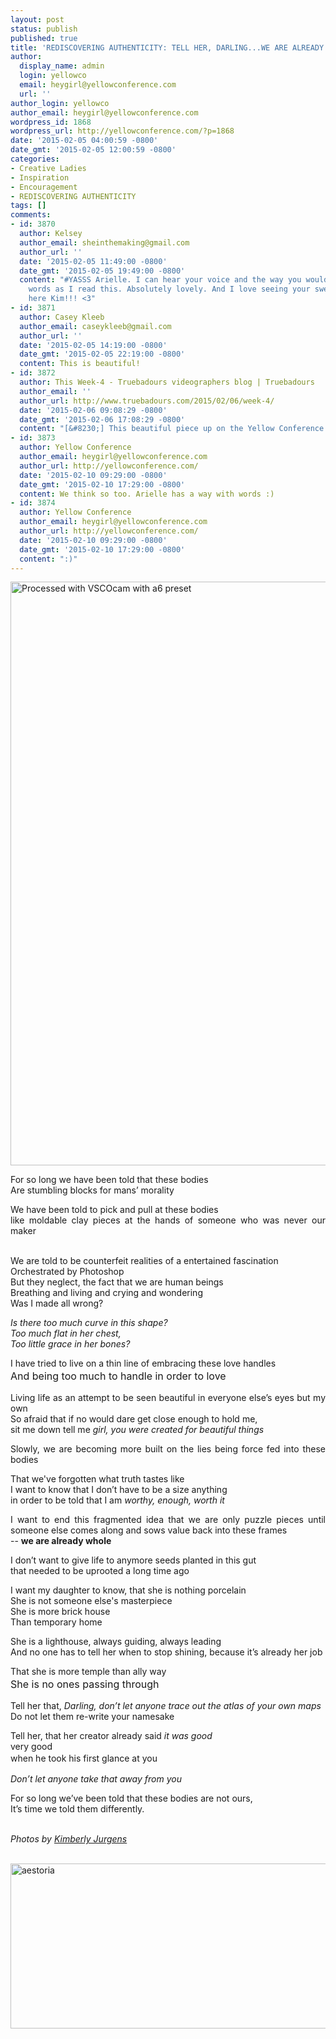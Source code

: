 ```yaml
---
layout: post
status: publish
published: true
title: 'REDISCOVERING AUTHENTICITY: TELL HER, DARLING...WE ARE ALREADY WHOLE.'
author:
  display_name: admin
  login: yellowco
  email: heygirl@yellowconference.com
  url: ''
author_login: yellowco
author_email: heygirl@yellowconference.com
wordpress_id: 1868
wordpress_url: http://yellowconference.com/?p=1868
date: '2015-02-05 04:00:59 -0800'
date_gmt: '2015-02-05 12:00:59 -0800'
categories:
- Creative Ladies
- Inspiration
- Encouragement
- REDISCOVERING AUTHENTICITY
tags: []
comments:
- id: 3870
  author: Kelsey
  author_email: sheinthemaking@gmail.com
  author_url: ''
  date: '2015-02-05 11:49:00 -0800'
  date_gmt: '2015-02-05 19:49:00 -0800'
  content: "#YASSS Arielle. I can hear your voice and the way you would deliver the
    words as I read this. Absolutely lovely. And I love seeing your sweet face on
    here Kim!!! <3"
- id: 3871
  author: Casey Kleeb
  author_email: caseykleeb@gmail.com
  author_url: ''
  date: '2015-02-05 14:19:00 -0800'
  date_gmt: '2015-02-05 22:19:00 -0800'
  content: This is beautiful!
- id: 3872
  author: This Week-4 - Truebadours videographers blog | Truebadours
  author_email: ''
  author_url: http://www.truebadours.com/2015/02/06/week-4/
  date: '2015-02-06 09:08:29 -0800'
  date_gmt: '2015-02-06 17:08:29 -0800'
  content: "[&#8230;] This beautiful piece up on the Yellow Conference blog. [&#8230;]"
- id: 3873
  author: Yellow Conference
  author_email: heygirl@yellowconference.com
  author_url: http://yellowconference.com/
  date: '2015-02-10 09:29:00 -0800'
  date_gmt: '2015-02-10 17:29:00 -0800'
  content: We think so too. Arielle has a way with words :)
- id: 3874
  author: Yellow Conference
  author_email: heygirl@yellowconference.com
  author_url: http://yellowconference.com/
  date: '2015-02-10 09:29:00 -0800'
  date_gmt: '2015-02-10 17:29:00 -0800'
  content: ":)"
---
```

<p style="text-align: justify;"><a href="http://yellowconference.com/wp-content/uploads/2015/02/IMG_8092-copy.jpg"><img class="aligncenter size-full wp-image-3175" src="http://yellowconference.com/wp-content/uploads/2015/02/IMG_8092-copy.jpg" alt="Processed with VSCOcam with a6 preset" width="700" height="934" /></a></p></p>
<p style="text-align: justify;">For so long we have been told that these bodies<br />
Are stumbling blocks for mans&rsquo; morality</p></p>
<p style="text-align: justify;">We have been told to pick and pull at these bodies<br />
like moldable clay pieces at the hands of someone who was never our maker</p><br />
We are told to be counterfeit realities of a entertained fascination<br />
Orchestrated by Photoshop<br />
But they neglect, the fact that we are human beings<br />
Breathing and living and crying and wondering<br />
Was I made all wrong?</p>
<p style="text-align: justify;"><em>Is there too much curve in this shape?<br />
</em><em>Too much flat in her chest,<br />
</em><em>Too little grace in her bones?</em></p></p>
<p style="text-align: justify;">I have tried to live on a thin line of embracing these love handles<br />
<span style="font-size: 16px; line-height: 1.5;">And being too much to handle in order to love</span></p></p>
<p style="text-align: justify;">Living life as an attempt to be seen beautiful in everyone else&rsquo;s eyes but my own<br />
So afraid that if no would dare get close enough to hold me,<br />
sit me down tell me <em>girl, you were created for beautiful things&nbsp;</em></p></p>
<p style="text-align: justify;">Slowly, we are becoming more built on the lies being force fed into these bodies</p></p>
<p style="text-align: justify;">That we've forgotten what truth tastes like<br />
I want to know that I don&rsquo;t have to be a size anything<br />
in order to be told that I am <em>worthy, enough, worth it</em></p></p>
<p style="text-align: justify;">I want to end this fragmented idea that we are only puzzle pieces until someone else comes along and sows value back into these frames<br />
-- <strong>we are already whole</strong></p></p>
<p style="text-align: justify;">I don&rsquo;t want to give life to anymore seeds planted in this gut<br />
that needed to be uprooted a long time ago</p></p>
<p style="text-align: justify;">I want my daughter to know, that she is nothing porcelain<br />
She is not someone else's masterpiece<br />
She is more brick house<br />
Than temporary home</p></p>
<p style="text-align: justify;">She is a lighthouse, always guiding, always leading<br />
And no one has to tell her when to stop shining, because it&rsquo;s already her job</p></p>
<p style="text-align: justify;">That she is more temple than ally way<br />
<span style="font-size: 16px; line-height: 1.5;">She is no ones passing through</span></p></p>
<p style="text-align: justify;">Tell her that, <em>Darling, don&rsquo;t let anyone trace out the atlas of your own maps</em><br />
Do not let them re-write your namesake</p></p>
<p style="text-align: justify;">Tell her, that her creator already said <em>it was good<br />
</em>very good<br />
<span style="line-height: 1.5;">when he took his first glance at you</span></p></p>
<p style="text-align: justify;"><em>Don&rsquo;t let anyone take that away from you</em></p></p>
<p style="text-align: justify;">For so long we&rsquo;ve been told that these bodies are not ours,<br />
It&rsquo;s time we told them differently.</p></p>
<p style="text-align: justify;"><em><br />
Photos by <a href="http://eclecticstateofmind.com/" target="_blank">Kimberly Jurgens</a></em></p><br />
<a href="http://chroniclesofalioness.com/" target="_blank"><img class=" size-full wp-image-1882 aligncenter" src="http://yellowconference.com/wp-content/uploads/2015/02/aestoria.jpg" alt="aestoria" width="700" height="264" /></a></p>
